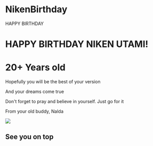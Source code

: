 # NikenBirthday
<html>
    <head>
        <meta charset="utf-8">
        <tittle>HAPPY BIRTHDAY</tittle>
        <link rel="stylesheet"href="project.css">
    </head>
    <div class="header">
        <body>
        <div class="main">
            <div class="copy-container">
            <h1>HAPPY BIRTHDAY NIKEN UTAMI!</h1>
            <h1>20+ Years old</h1>
            <p>Hopefully you will be the best of your version</p>
            <p>And your dreams come true</p>
            <p>Don't forget to pray and believe in yourself. Just go for it</p>
            <p>From your old buddy, Nalda</p> 
            <div class="contents-item">
                <img src="https://image.freepik.com/free-vector/happy-birthday-background_1344-43.jpg">
            </div>
        </div>
        <footer>
                <h2>See you on top</h2>
        </footer>
      </div>
    </body>
</html>
  
